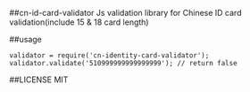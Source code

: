 ##cn-id-card-validator
Js validation library for Chinese ID card validation(include 15 & 18 card length)

##usage
```
validator = require('cn-identity-card-validator');
validator.validate('510999999999999999'); // return false
```

##LICENSE
MIT
